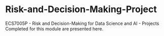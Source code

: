 # Risk-and-Decision-Making-Project
ECS7005P - Risk and Decision-Making for Data Science and AI - Projects Completed for this module are presented here. 
